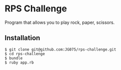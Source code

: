 # RPS Challenge

Program that allows you to play rock, paper, scissors.

## Installation

```
$ git clone git@github.com:JG075/rps-challenge.git
$ cd rps-challenge
$ bundle
$ ruby app.rb
```
